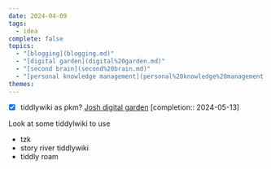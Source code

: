 ```yaml
---  
date: 2024-04-09  
tags:  
  - idea  
complete: false  
topics:  
  - "[blogging](blogging.md)"  
  - "[digital garden](digital%20garden.md)"  
  - "[second brain](second%20brain.md)"  
  - "[personal knowledge management](personal%20knowledge%20management.md)"  
themes:   
---  
```

  
- [x] tiddlywiki as pkm? [Josh digital garden](Josh%20digital%20garden.md) [completion:: 2024-05-13]  
  
Look at some tiddylwiki to use  
- tzk   
- story river tiddlywiki  
- tiddly roam